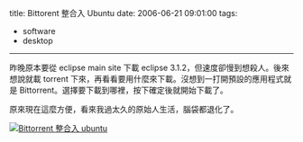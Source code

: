 title: Bittorent 整合入 Ubuntu
date: 2006-06-21 09:01:00
tags: 
- software
- desktop
---

昨晚原本要從 eclipse main site 下載 eclipse 3.1.2，但速度卻慢到想殺人。後來想說就載 torrent 下來，再看看要用什麼來下載。沒想到一打開預設的應用程式就是 Bittorrent。選擇要下載到哪裡，按下確定後就開始下載了。

原來現在這麼方便，看來我過太久的原始人生活，腦袋都退化了。

[![Bittorrent 整合入 ubuntu](http://static.flickr.com/54/171639073_d86021dc87_o.png)](http://www.flickr.com/photos/yurenju/171639073/ "Photo Sharing")